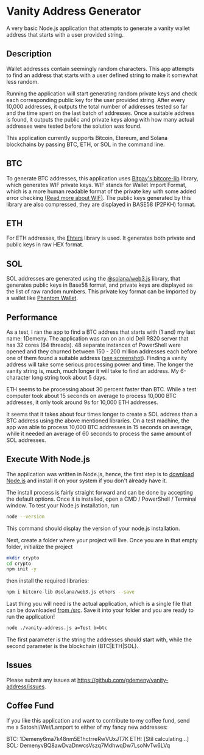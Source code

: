 # Vanity Address Generator
A very basic Node.js application that attempts to generate a vanity wallet address that starts with a user provided string.

## Description
Wallet addresses contain seemingly random characters. This app attempts to find an address that starts with a user defined string to make it somewhat less random.

Running the application will start generating random private keys and check each corresponding public key for the user provided string. After every 10,000 addresses, it outputs the total number of addresses tested so far and the time spent on the last batch of addresses. Once a suitable address is found, it outputs the public and private keys along with how many actual addresses were tested before the solution was found.

This application currently supports Bitcoin, Etereum, and Solana blockchains by passing BTC, ETH, or SOL in the command line.

## BTC
To generate BTC addresses, this application uses [Bitpay's bitcore-lib](https://github.com/bitpay/bitcore/tree/v8.0.0/packages/bitcore-lib) library, which generates WIF private keys. WIF stands for Wallet Import Format, which is a more human readable format of the private key with some added error checking [(Read more about WIF)](https://en.bitcoin.it/wiki/Wallet_import_format). The public keys generated by this library are also compressed, they are displayed in BASE58 (P2PKH) format.

## ETH
For ETH addresses, the [Ehters](https://github.com/ethers-io/ethers.js/) library is used. It generates both private and public keys in raw HEX format.

## SOL
SOL addresses are generated using the [@solana/web3.js](https://solana-labs.github.io/solana-web3.js/) library, that generates public keys in Base58 format, and private keys are displayed as the list of raw random numbers. This private key format can be imported by a wallet like [Phantom Wallet](https://phantom.app).

## Performance
As a test, I ran the app to find a BTC address that starts with (1 and) my last name: 1Demeny. The application was ran on an old Dell R820 server that has 32 cores (64 threads). 48 separate instances of PowerShell were opened and they churned between 150 - 200 million addresses each before one of them found a suitable address ([see screenshot](/img/found.png)). Finding a vanity address will take some serious processing power and time. The longer the vanity string is, much, much longer it will take to find an address. My 6-character long string took about 5 days.

ETH seems to be processing about 30 percent faster than BTC. While a test computer took about 15 seconds on average to process 10,000 BTC addresses, it only took around 9s for 10,000 ETH addresses.

It seems that it takes about four times longer to create a SOL address than a BTC address using the above mentioned libraries. On a test machine, the app was able to process 10,000 BTC addresses in 15 seconds on average, while it needed an average of 60 seconds to process the same amount of SOL addresses.

## Execute With Node.js
The application was written in Node.js, hence, the first step is to [download Node.js](https://nodejs.org/en/download/) and install it on your system if you don't already have it.

The install process is fairly straight forward and can be done by accepting the default options. Once it is installed, open a CMD / PowerShell / Terminal window. To test your Node.js installation, run

```bash
node --version
```

This command should display the version of your node.js installation.

Next, create a folder where your project will live. Once you are in that empty folder, initialize the project

```bash
mkdir crypto
cd crypto
npm init -y
```

then install the required libraries:

```bash
npm i bitcore-lib @solana/web3.js ethers --save
```

Last thing you will need is the actual application, which is a single file that can be downloaded [from /src](src/vanity-address.js). Save it into your folder and you are ready to run the application!

```bash
node ./vanity-address.js a=Test b=btc
```

The first parameter is the string the addresses should start with, while the second parameter is the blockchain (BTC|ETH|SOL).

## Issues
Please submit any issues at https://github.com/gdemeny/vanity-address/issues.

## Coffee Fund
If you like this application and want to contribute to my coffee fund, send me a Satoshi/Wei/Lamport to either of my fancy new addresses:

BTC: 1Demeny6ma7k48nm5E1hctrreRwVUxJT7K
ETH: [Stil calculating...]
SOL: DemenyvBQ8awDvaDnwcsVszq7MdhwqDw7LsoNvTw6LVq
